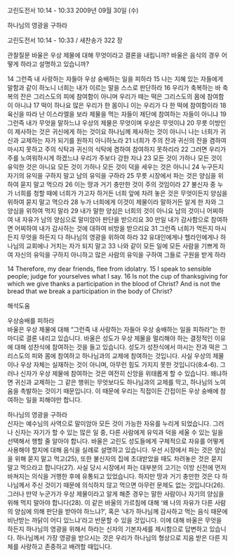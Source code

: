고린도전서 10:14 - 10:33 
2009년 09월 30일 (수)

하나님의 영광을 구하라



고린도전서 10:14 - 10:33 / 새찬송가 322 장


관찰질문
바울은 우상 제물에 대해 무엇이라고 결론을 내립니까?
바울은 음식의 경우 어떻게 하라고 설명하고 있습니까?

14 그런즉 내 사랑하는 자들아 우상 숭배하는 일을 피하라 15 나는 지혜 있는 자들에게 말함과 같이 하노니 너희는 내가 이르는 말을 스스로 판단하라 16 우리가 축복하는 바 축복의 잔은 그리스도의 피에 참여함이 아니며 우리가 떼는 떡은 그리스도의 몸에 참여함이 아니냐 17 떡이 하나요 많은 우리가 한 몸이니 이는 우리가 다 한 떡에 참여함이라 18 육신을 따라 난 이스라엘을 보라 제물을 먹는 자들이 제단에 참여하는 자들이 아니냐 19 그런즉 내가 무엇을 말하느냐 우상의 제물은 무엇이며 우상은 무엇이냐 20 무릇 이방인이 제사하는 것은 귀신에게 하는 것이요 하나님께 제사하는 것이 아니니 나는 너희가 귀신과 교제하는 자가 되기를 원하지 아니하노라 21 너희가 주의 잔과 귀신의 잔을 겸하여 마시지 못하고 주의 식탁과 귀신의 식탁에 겸하여 참여하지 못하리라 22 그러면 우리가 주를 노여워하시게 하겠느냐 우리가 주보다 강한 자냐 23 모든 것이 가하나 모든 것이 유익한 것은 아니요 모든 것이 가하나 모든 것이 덕을 세우는 것은 아니니 
24 누구든지 자기의 유익을 구하지 말고 남의 유익을 구하라 25 무릇 시장에서 파는 것은 양심을 위하여 묻지 말고 먹으라 26 이는 땅과 거기 충만한 것이 주의 것임이라 27 불신자 중 누가 너희를 청할 때에 너희가 가고자 하거든 너희 앞에 차려 놓은 것은 무엇이든지 양심을 위하여 묻지 말고 먹으라 28 누가 너희에게 이것이 제물이라 말하거든 알게 한 자와 그 양심을 위하여 먹지 말라 29 내가 말한 양심은 너희의 것이 아니요 남의 것이니 어찌하여 내 자유가 남의 양심으로 말미암아 판단을 받으리요 
30 만일 내가 감사함으로 참여하면 어찌하여 내가 감사하는 것에 대하여 비방을 받으리요 31 그런즉 너희가 먹든지 마시든지 무엇을 하든지 다 하나님의 영광을 위하여 하라 32 유대인에게나 헬라인에게나 하나님의 교회에나 거치는 자가 되지 말고 33 나와 같이 모든 일에 모든 사람을 기쁘게 하여 자신의 유익을 구하지 아니하고 많은 사람의 유익을 구하여 그들로 구원을 받게 하라 

14 Therefore, my dear friends, flee from idolatry. 15 I speak to sensible people; judge for yourselves what I say. 16 Is not the cup of thanksgiving for which we give thanks a participation in the blood of Christ? And is not the bread that we break a participation in the body of Christ?

해석도움





우상숭배를 피하라  
바울은 우상 제물에 대해 “그런즉 내 사랑하는 자들아 우상 숭배하는 일을 피하라”는 한마디로 결론 내리고 있습니다. 바울은 성도가 우상 제물을 멀리해야 하는 결정적인 이유에 대해 성찬식에 참여하는 것을 들고 있습니다. 성도가 성찬식에서 마시는 잔과 떡은 그리스도의 피와 몸에 참여하고 하나님과의 교제에 참여하는 것입니다. 사실 우상의 제물이나 우상 자체는 실재하는 것이 아니며, 아무런 힘도 가지지 못한 것입니다(8:4-6). 그러나 신자가 우상 제물에 참여하는 것은 여전히 신앙을 위태롭게 할 수 있습니다. 왜냐하면 귀신과 교제하는 그 같은 행위는 무엇보다도 하나님과의 교제를 막고, 하나님의 노여움을 촉발하는 것이기 때문입니다. 이 때문에 우리는 직접이든 간접이든 우상 숭배에 참여하는 일을 피해야만 합니다.              

하나님의 영광을 구하라  
신자는 예수님의 사역으로 말미암아 모든 것이 가능한 자유를 누리게 되었습니다. 그러나 신자는 자기가 할 수 있는 많은 일 중, 다른 사람에게 유익과 덕을 세울 수 있는 일을 선택해서 행할 줄 알아야 합니다. 바울은 고린도 성도들에게 구체적으로 자유를 어떻게 사용해야 할지에 대해 음식을 실례로 설명하고 있습니다. 우선 시장에서 파는 것은 양심을 위해 묻지 말고 먹고(25), 또한 불신자의 집에 초대받았을 때도 차려놓은 것은 묻지 말고 먹으라고 합니다(27). 사실 당시 시장에서 파는 대부분의 고기는 이방 신전에 먼저 바쳐지는 의식을 거행한 후에 유통되고 있었습니다. 하지만 땅과 거기 충만한 것은 다 하나님께서 주신 것이기 때문에 의식하지 않고 먹으면 아무런 문제도 없는 것입니다(26). 그러나 만약 누군가가 우상 제물이라고 알게 해준 경우는 말한 사람이나 자기의 양심을 위해 먹지 말아야 합니다(28). 이 같은 바울의 가르침에 대해 ‘왜 나의 자유가 다른 사람의 양심에 의해 판단을 받아야 하느냐?’, 혹은 ‘내가 하나님께 감사하고 먹는 음식 때문에 비난받는 까닭이 어디 있느냐’라고 반문할 수 있을 것입니다. 이에 대해 바울은 무엇을 하든지 하나님의 영광을 위해서 하라는 신자의 기본자세를 제시함으로 답변하고 있습니다. 하나님께서 가장 영광을 받으시는 것은 우리가 하나님의 형상으로 지음 받은 다른 지체를 사랑하고 존중하고 배려할 때입니다.